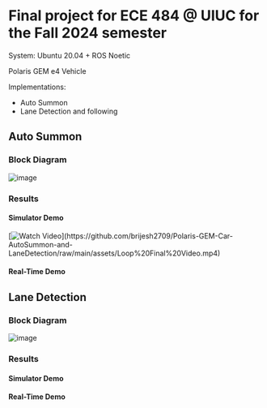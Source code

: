 # Final project for ECE 484 @ UIUC for the Fall 2024 semester
System: Ubuntu 20.04 + ROS Noetic

Polaris GEM e4 Vehicle

Implementations:
  - Auto Summon
  - Lane Detection and following

## Auto Summon
### Block Diagram

![image](https://github.com/user-attachments/assets/7d60a845-2e16-4009-ba98-18643983bdef)

### Results
#### Simulator Demo
[![Watch Video]([https://img.youtube.com/vi/YOUR_VIDEO_ID/0.jpg](https://github.com/brijesh2709/Polaris-GEM-Car-AutoSummon-and-LaneDetection/raw/main/assets/Loop%20Final%20Video.mp4))](https://github.com/brijesh2709/Polaris-GEM-Car-AutoSummon-and-LaneDetection/raw/main/assets/Loop%20Final%20Video.mp4)


#### Real-Time Demo

## Lane Detection
### Block Diagram

![image](https://github.com/user-attachments/assets/e37fbbaa-aaed-4d8c-bd76-8cd184466ac5)

### Results
#### Simulator Demo

#### Real-Time Demo

